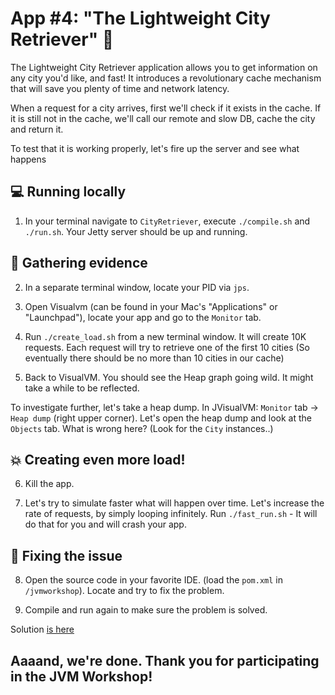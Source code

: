 
# App #4: "The Lightweight City Retriever" :city_sunrise:

The Lightweight City Retriever application allows you to get information on any city you'd like, and fast!
It introduces a revolutionary cache mechanism that will save you plenty of time and network latency.

When a request for a city arrives, first we'll check if it exists in the cache. If it is still not in the cache, 
we'll call our remote and slow DB, cache the city and return it.

To test that it is working properly, let's fire up the server and see what happens

## :computer: Running locally 

1. In your terminal navigate to `CityRetriever`, execute `./compile.sh` and `./run.sh`. Your Jetty server should be up and running.

## :mag_right: Gathering evidence

2. In a separate terminal window, locate your PID via `jps`.

3. Open Visualvm (can be found in your Mac's "Applications" or "Launchpad"), locate your app and go to the `Monitor` tab. 

4. Run `./create_load.sh` from a new terminal window. It will create 10K requests. 
Each request will try to retrieve one of the first 10 cities (So eventually there should be no more than 10 cities in our cache)

5. Back to VisualVM. You should see the Heap graph going wild. It might take a while to be reflected.  

To investigate further, let's take a heap dump. In JVisualVM: `Monitor` tab -> `Heap dump` (right upper corner). 
Let's open the heap dump and look at the `Objects` tab. What is wrong here? (Look for the `City` instances..)

## :boom: Creating even more load!

6. Kill the app. 

7. Let's try to simulate faster what will happen over time. Let's increase the rate of requests, by simply looping infinitely.
Run `./fast_run.sh` - It will do that for you and will crash your app.

## :hammer: Fixing the issue  

8. Open the source code in your favorite IDE. (load the `pom.xml` in `/jvmworkshop`). Locate and try to fix the problem.

9. Compile and run again to make sure the problem is solved.

Solution [is here](solution/Solution.md)

## Aaaand, we're done. Thank you for participating in the JVM Workshop!
